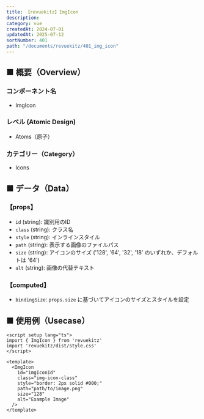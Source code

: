 ```yaml
---
title: 【revuekitz】ImgIcon
description:
category: vue
createdAt: 2024-07-01
updatedAt: 2025-07-12
sortNumber: 401
path: "/documents/revuekitz/401_img_icon"
---
```


<nuxt-content-wrapper>

## ■ 概要（Overview）
### コンポーネント名
- ImgIcon

### レベル (Atomic Design)
-  Atoms（原子）

### カテゴリー（Category）
- Icons

## ■ データ（Data）

### 【props】
- `id` (string): 識別用のID
- `class` (string): クラス名
- `style` (string): インラインスタイル
- `path` (string): 表示する画像のファイルパス
- `size` (string): アイコンのサイズ ('128', '64', '32', '18' のいずれか、デフォルトは '64')
- `alt` (string): 画像の代替テキスト

### 【computed】
- `bindingSize`: `props.size` に基づいてアイコンのサイズとスタイルを設定

## ■ 使用例（Usecase）
```vue
<script setup lang="ts">
import { ImgIcon } from 'revuekitz'
import 'revuekitz/dist/style.css'
</script>

<template>
  <ImgIcon
    id="imgIconId"
    class="img-icon-class"
    style="border: 2px solid #000;"
    path="path/to/image.png"
    size="128"
    alt="Example Image"
  />
</template>

```

</nuxt-content-wrapper>
